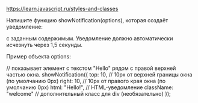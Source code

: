
https://learn.javascript.ru/styles-and-classes

Напишите функцию showNotification(options), которая создаёт уведомление: <div class="notification"> с заданным содержимым. Уведомление должно автоматически исчезнуть через 1,5 секунды.

Пример объекта options:

// показывает элемент с текстом "Hello" рядом с правой верхней частью окна.
showNotification({
top: 10, // 10px от верхней границы окна (по умолчанию 0px)
right: 10, // 10px от правого края окна (по умолчанию 0px)
html: "Hello!", // HTML-уведомление
className: "welcome" // дополнительный класс для div (необязательно)
});